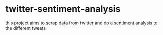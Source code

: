 # twitter-sentiment-analysis
this project aims to scrap data from twitter and do a sentiment analysis to the different tweets 
